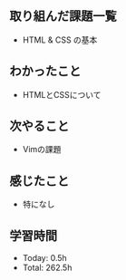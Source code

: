 ## 取り組んだ課題一覧
- HTML & CSS の基本
## わかったこと
- HTMLとCSSについて
## 次やること
- Vimの課題
## 感じたこと
- 特になし
## 学習時間
- Today: 0.5h
- Total: 262.5h

